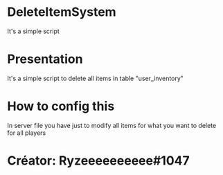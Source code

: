 # DeleteItemSystem
It's a simple script

# Presentation
It's a simple script to delete all items in table "user_inventory"

# How to config this
In server file you have just to modify all items for what you want to delete for all players

# Créator: Ryzeeeeeeeeee#1047
